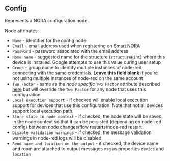 ## Config

Represents a NORA configuration node.

Node attributes:
- `Name` - identifier for the config node
- `Email` - email address used when registering on [Smart NORA](https://smart-nora.eu/)
- `Password` - password associated with the email address
- `Home name` - suggested name for the structure (`structureHint`) where this device is installed. Google attempts to use this value during user setup
- `Group` - group name to identify multiple instances of node-red connecting with the same credentials. **Leave this field blank** if you're not using multiple instances of node-red on the same account
- `Two Factor` - same as the *node specific* `Two Factor` attribute described [here](../common.md) but will override the `Two Factor` for any node that uses this configuration
- `Local execution support` - if checked will enable local execution support for devices that use this configuration. Note that not all devices support local execution path.
- `Store state in node context` - if checked, the node state will be saved in the node context so that it can be persisted (depending on node-red config) between node changes/flow restarts/node-red restart.
- `Disable validation warnings` - if checked, the message validation warnings in node-red logs will be disabled
- `Send name and location on the output` - if checked, the device name and room are attached to output messages `msg` as properties `device` and `location`